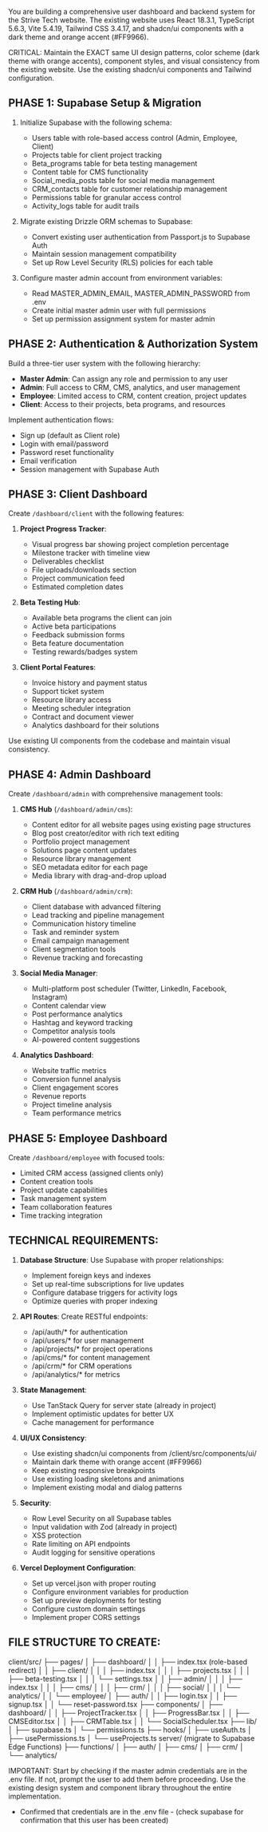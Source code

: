 You are building a comprehensive user dashboard and backend system for the Strive Tech website. The existing website uses React 18.3.1, TypeScript 5.6.3, Vite 5.4.19, Tailwind CSS 3.4.17, and shadcn/ui components with a dark theme and orange accent (#FF9966). 

CRITICAL: Maintain the EXACT same UI design patterns, color scheme (dark theme with orange accents), component styles, and visual consistency from the existing website. Use the existing shadcn/ui components and Tailwind configuration.

## PHASE 1: Supabase Setup & Migration

1. Initialize Supabase with the following schema:
   - Users table with role-based access control (Admin, Employee, Client)
   - Projects table for client project tracking
   - Beta_programs table for beta testing management
   - Content table for CMS functionality
   - Social_media_posts table for social media management
   - CRM_contacts table for customer relationship management
   - Permissions table for granular access control
   - Activity_logs table for audit trails

2. Migrate existing Drizzle ORM schemas to Supabase:
   - Convert existing user authentication from Passport.js to Supabase Auth
   - Maintain session management compatibility
   - Set up Row Level Security (RLS) policies for each table

3. Configure master admin account from environment variables:
   - Read MASTER_ADMIN_EMAIL, MASTER_ADMIN_PASSWORD from .env
   - Create initial master admin user with full permissions
   - Set up permission assignment system for master admin

## PHASE 2: Authentication & Authorization System

Build a three-tier user system with the following hierarchy:
- **Master Admin**: Can assign any role and permission to any user
- **Admin**: Full access to CRM, CMS, analytics, and user management
- **Employee**: Limited access to CRM, content creation, project updates
- **Client**: Access to their projects, beta programs, and resources

Implement authentication flows:
- Sign up (default as Client role)
- Login with email/password
- Password reset functionality
- Email verification
- Session management with Supabase Auth

## PHASE 3: Client Dashboard

Create `/dashboard/client` with the following features:

1. **Project Progress Tracker**:
   - Visual progress bar showing project completion percentage
   - Milestone tracker with timeline view
   - Deliverables checklist
   - File uploads/downloads section
   - Project communication feed
   - Estimated completion dates

2. **Beta Testing Hub**:
   - Available beta programs the client can join
   - Active beta participations
   - Feedback submission forms
   - Beta feature documentation
   - Testing rewards/badges system

3. **Client Portal Features**:
   - Invoice history and payment status
   - Support ticket system
   - Resource library access
   - Meeting scheduler integration
   - Contract and document viewer
   - Analytics dashboard for their solutions

Use existing UI components from the codebase and maintain visual consistency.

## PHASE 4: Admin Dashboard

Create `/dashboard/admin` with comprehensive management tools:

1. **CMS Hub** (`/dashboard/admin/cms`):
   - Content editor for all website pages using existing page structures
   - Blog post creator/editor with rich text editing
   - Portfolio project management
   - Solutions page content updates
   - Resource library management
   - SEO metadata editor for each page
   - Media library with drag-and-drop upload

2. **CRM Hub** (`/dashboard/admin/crm`):
   - Client database with advanced filtering
   - Lead tracking and pipeline management
   - Communication history timeline
   - Task and reminder system
   - Email campaign management
   - Client segmentation tools
   - Revenue tracking and forecasting

3. **Social Media Manager**:
   - Multi-platform post scheduler (Twitter, LinkedIn, Facebook, Instagram)
   - Content calendar view
   - Post performance analytics
   - Hashtag and keyword tracking
   - Competitor analysis tools
   - AI-powered content suggestions

4. **Analytics Dashboard**:
   - Website traffic metrics
   - Conversion funnel analysis
   - Client engagement scores
   - Revenue reports
   - Project timeline analysis
   - Team performance metrics

## PHASE 5: Employee Dashboard

Create `/dashboard/employee` with focused tools:
- Limited CRM access (assigned clients only)
- Content creation tools
- Project update capabilities
- Task management system
- Team collaboration features
- Time tracking integration

## TECHNICAL REQUIREMENTS:

1. **Database Structure**: Use Supabase with proper relationships:
   - Implement foreign keys and indexes
   - Set up real-time subscriptions for live updates
   - Configure database triggers for activity logs
   - Optimize queries with proper indexing

2. **API Routes**: Create RESTful endpoints:
   - /api/auth/* for authentication
   - /api/users/* for user management
   - /api/projects/* for project operations
   - /api/cms/* for content management
   - /api/crm/* for CRM operations
   - /api/analytics/* for metrics

3. **State Management**: 
   - Use TanStack Query for server state (already in project)
   - Implement optimistic updates for better UX
   - Cache management for performance

4. **UI/UX Consistency**:
   - Use existing shadcn/ui components from /client/src/components/ui/
   - Maintain dark theme with orange accent (#FF9966)
   - Keep existing responsive breakpoints
   - Use existing loading skeletons and animations
   - Implement existing modal and dialog patterns

5. **Security**:
   - Row Level Security on all Supabase tables
   - Input validation with Zod (already in project)
   - XSS protection
   - Rate limiting on API endpoints
   - Audit logging for sensitive operations

6. **Vercel Deployment Configuration**:
   - Set up vercel.json with proper routing
   - Configure environment variables for production
   - Set up preview deployments for testing
   - Configure custom domain settings
   - Implement proper CORS settings

## FILE STRUCTURE TO CREATE:
client/src/
├── pages/
│   ├── dashboard/
│   │   ├── index.tsx (role-based redirect)
│   │   ├── client/
│   │   │   ├── index.tsx
│   │   │   ├── projects.tsx
│   │   │   ├── beta-testing.tsx
│   │   │   └── settings.tsx
│   │   ├── admin/
│   │   │   ├── index.tsx
│   │   │   ├── cms/
│   │   │   ├── crm/
│   │   │   ├── social/
│   │   │   └── analytics/
│   │   └── employee/
│   ├── auth/
│   │   ├── login.tsx
│   │   ├── signup.tsx
│   │   └── reset-password.tsx
├── components/
│   ├── dashboard/
│   │   ├── ProjectTracker.tsx
│   │   ├── ProgressBar.tsx
│   │   ├── CMSEditor.tsx
│   │   ├── CRMTable.tsx
│   │   └── SocialScheduler.tsx
├── lib/
│   ├── supabase.ts
│   └── permissions.ts
├── hooks/
│   ├── useAuth.ts
│   ├── usePermissions.ts
│   └── useProjects.ts
server/ (migrate to Supabase Edge Functions)
├── functions/
│   ├── auth/
│   ├── cms/
│   ├── crm/
│   └── analytics/

IMPORTANT: Start by checking if the master admin credentials are in the .env file. If not, prompt the user to add them before proceeding. Use the existing design system and component library throughout the entire implementation.
- Confirmed that credentials are in the .env file - (check supabase for confirmation that this user has been created)

